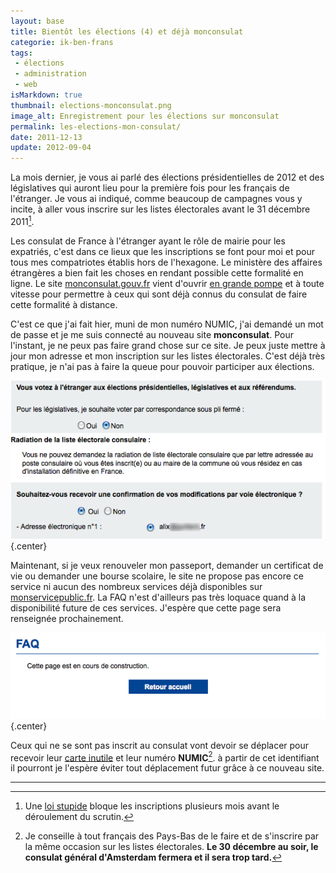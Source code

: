 ```yaml
---
layout: base
title: Bientôt les élections (4) et déjà monconsulat
categorie: ik-ben-frans
tags: 
 - élections
 - administration
 - web
isMarkdown: true
thumbnail: elections-monconsulat.png
image_alt: Enregistrement pour les élections sur monconsulat
permalink: les-elections-mon-consulat/
date: 2011-12-13
update: 2012-09-04
---
```


La mois dernier, je vous ai parlé des élections présidentielles de 2012 et des législatives qui auront lieu pour la première fois pour les français de l'étranger. Je vous ai indiqué, comme beaucoup de campagnes vous y incite, à aller vous inscrire sur les listes électorales avant le 31 décembre 2011[^1]. 

Les consulat de France à l'étranger ayant le rôle de mairie pour les expatriés, c'est dans ce lieux que les inscriptions se font pour moi et pour tous mes compatriotes établis hors de l'hexagone. Le ministère des affaires étrangères a bien fait les choses en rendant possible cette formalité en ligne. Le site [monconsulat.gouv.fr](https://monconsulat.diplomatie.gouv.fr/monconsulat/dyn/public/headerPublic/introduction.html) vient d'ouvrir [en grande pompe](http://www.diplomatie.gouv.fr/fr/ministere_817/ministre-etat-les-ministres_818/edouard-courtial_21217/discours_21219/discours-du-secretaire-etat-charge-francais-etranger-lors-assemblee-francais-etranger-30.09.11_95620.html) et à toute vitesse pour permettre à ceux qui sont déjà connus du consulat de faire cette formalité à distance.

<!--excerpt-->

C'est ce que j'ai fait hier, muni de mon numéro NUMIC, j'ai demandé un mot de passe et je me suis connecté au nouveau site **monconsulat**. Pour l'instant, je ne peux pas faire grand chose sur ce site. Je peux juste mettre à jour mon adresse et mon inscription sur les listes électorales. C'est déjà très pratique, je n'ai pas à faire la queue pour pouvoir participer aux élections.

![Enregistrement pour les élections sur monconsulat](elections-monconsulat.png){.center}


Maintenant, si je veux renouveler mon passeport, demander un certificat de vie ou demander une bourse scolaire, le site ne propose pas encore ce service ni aucun des nombreux services déjà disponibles sur [monservicepublic.fr](http://monservicepublic.fr/). La FAQ n'est d'ailleurs pas très loquace quand à la disponibilité future de ces services. J'espère que cette page sera renseignée prochainement.

![La page (vide) de FAQ de Monconsulat.gouv.fr](faq-monconsulat.png){.center}


Ceux qui ne se sont pas inscrit au consulat vont devoir se déplacer pour recevoir leur [carte inutile](/carte-inutile) et leur numéro **NUMIC**[^2]. à partir de cet identifiant il pourront je l'espère éviter tout déplacement futur grâce à ce nouveau site.

---
[^1]: Une [loi stupide](http://www.legifrance.gouv.fr/affichCodeArticle.do;jsessionid=980D6B2001938A1D4A0E53ABA489D66B.tpdjo07v_3?cidTexte=LEGITEXT000006070239&idArticle=LEGIARTI000006353035&dateTexte=20111212&categorieLien=cid#LEGIARTI000006353035) bloque les inscriptions plusieurs mois avant le déroulement du scrutin.
[^2]: Je conseille à tout français des Pays-Bas de le faire et de s'inscrire par la même occasion sur les listes électorales. **Le 30 décembre au soir, le consulat général d'Amsterdam fermera et il sera trop tard.**